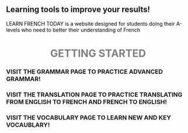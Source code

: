 ## Learning tools to improve your results!
<p style="color:black;"> LEARN FRENCH TODAY is a website designed for students doing their A-levels who need to better their understanding of French</P> 






<h1 align="center">
  <b style="color:grey;">GETTING STARTED</b><br>
</h1>
<h3 width: 100%;> VISIT THE GRAMMAR PAGE TO PRACTICE ADVANCED GRAMMAR!</h2>
<h3> VISIT THE TRANSLATION PAGE TO PRACTICE TRANSLATING FROM ENGLISH TO FRENCH AND FRENCH TO ENGLISH!</h3>
<h3> VISIT THE VOCABULARY PAGE TO LEARN NEW AND KEY VOCAUBLARY!</h3>

